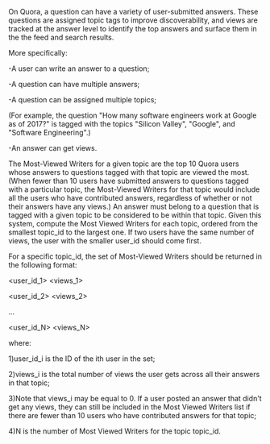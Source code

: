On Quora, a question can have a variety of user-submitted answers. These questions are assigned topic tags to improve discoverability, and views are tracked at the answer level to identify the top answers and surface them in the the feed and search results.

More specifically:

-A user can write an answer to a question;

-A question can have multiple answers;

-A question can be assigned multiple topics;

(For example, the question "How many software engineers work at Google as of 2017?" is tagged with the topics "Silicon Valley", "Google", and "Software Engineering".)

-An answer can get views.

The Most-Viewed Writers for a given topic are the top 10 Quora users whose answers to questions tagged with that topic are viewed the most. (When fewer than 10 users have submitted answers to questions tagged with a particular topic, the Most-Viewed Writers for that topic would include all the users who have contributed answers, regardless of whether or not their answers have any views.) An answer must belong to a question that is tagged with a given topic to be considered to be within that topic.
Given this system, compute the Most Viewed Writers for each topic, ordered from the smallest topic_id to the largest one. If two users have the same number of views, the user with the smaller user_id should come first.

For a specific topic_id, the set of Most-Viewed Writers should be returned in the following format:

<user_id_1> <views_1>

<user_id_2> <views_2>

...

<user_id_N> <views_N>

where:

1)user_id_i is the ID of the ith user in the set;

2)views_i is the total number of views the user gets across all their answers in that topic;

3)Note that views_i may be equal to 0. If a user posted an answer that didn't get any views, they can still be included in the Most Viewed Writers list if there are fewer than 10 users who have contributed answers for that topic;

4)N is the number of Most Viewed Writers for the topic topic_id.
